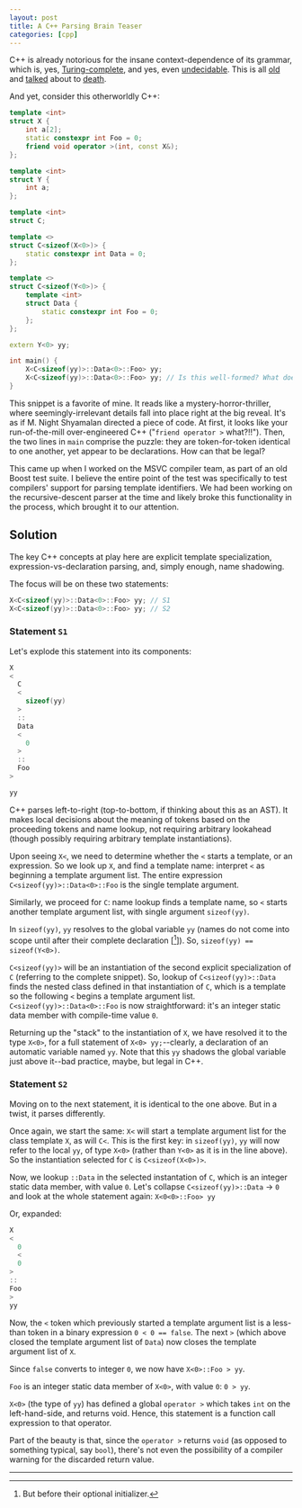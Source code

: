```yaml
---
layout: post
title: A C++ Parsing Brain Teaser
categories: [cpp]
---
```


C++ is already notorious for the insane context-dependence of its grammar, which is, yes,
[Turing-complete](http://port70.net/~nsz/c/c%2B%2B/turing.pdf), and yes, even
[undecidable](http://yosefk.com/c++fqa/web-vs-c++.html#misfeature-2). This is all
[old](https://stackoverflow.com/questions/794015/what-do-people-mean-when-they-say-c-has-undecidable-grammar)
and [talked](https://blog.reverberate.org/2013/08/parsing-c-is-literally-undecidable.html) about to
[death](https://medium.com/@mujjingun_23509/full-proof-that-c-grammar-is-undecidable-34e22dd8b664).

And yet, consider this otherworldly C++:

```cpp
template <int>
struct X {
    int a[2];
    static constexpr int Foo = 0;
    friend void operator >(int, const X&);
};

template <int>
struct Y {
    int a;
};

template <int>
struct C;

template <>
struct C<sizeof(X<0>)> {
    static constexpr int Data = 0;
};

template <>
struct C<sizeof(Y<0>)> {
    template <int>
    struct Data {
        static constexpr int Foo = 0;
    };
};

extern Y<0> yy;

int main() {
    X<C<sizeof(yy)>::Data<0>::Foo> yy;
    X<C<sizeof(yy)>::Data<0>::Foo> yy; // Is this well-formed? What does it do?
}
```

This snippet is a favorite of mine. It reads like a mystery-horror-thriller, where
seemingly-irrelevant details fall into place right at the big reveal. It's as if M. Night Shyamalan
directed a piece of code. At first, it looks like your run-of-the-mill over-engineered C++
("`friend operator >` what?!!"). Then, the two lines in `main` comprise the puzzle: they are
token-for-token identical to one another, yet appear to be declarations. How can that be legal?

This came up when I worked on the MSVC compiler team, as part of an old Boost test suite. I believe
the entire point of the test was specifically to test compilers' support for parsing template
identifiers. We had been working on the recursive-descent parser at the time and likely broke this
functionality in the process, which brought it to our attention.

## Solution

The key C++ concepts at play here are explicit template specialization, expression-vs-declaration
parsing, and, simply enough, name shadowing.

The focus will be on these two statements:

```cpp
X<C<sizeof(yy)>::Data<0>::Foo> yy; // S1
X<C<sizeof(yy)>::Data<0>::Foo> yy; // S2
```

### Statement `S1`

Let's explode this statement into its components:

```cpp
X
<
  C
  <
    sizeof(yy)
  >
  ::
  Data
  <
    0
  >
  ::
  Foo
>

yy
```

C++ parses left-to-right (top-to-bottom, if thinking about this as an AST). It makes local decisions
about the meaning of tokens based on the proceeding tokens and name lookup, not requiring arbitrary
lookahead (though possibly requiring arbitrary template instantiations).

Upon seeing `X<`, we need to determine whether the `<` starts a template, or an expression. So we
look up `X`, and find a template name: interpret `<` as beginning a template argument list. The
entire expression `C<sizeof(yy)>::Data<0>::Foo` is the single template argument.

Similarly, we proceed for `C`: name lookup finds a template name, so `<` starts another template
argument list, with single argument `sizeof(yy)`.

In `sizeof(yy)`, `yy` resolves to the global variable `yy` (names do not come into scope until after
their complete declaration \[[^1]\]). So, `sizeof(yy) == sizeof(Y<0>)`.

`C<sizeof(yy)>` will be an instantiation of the second explicit specialization of `C` (referring to
the complete snippet). So, lookup of `C<sizeof(yy)>::Data` finds the nested class defined in that
instantiation of `C`, which is a template so the following `<` begins a template argument list.
`C<sizeof(yy)>::Data<0>::Foo` is now straightforward: it's an integer static data member with
compile-time value `0`.

Returning up the "stack" to the instantiation of `X`, we have resolved it to the type `X<0>`, for a
full statement of `X<0> yy;`--clearly, a declaration of an automatic variable named `yy`. Note that
this `yy` shadows the global variable just above it--bad practice, maybe, but legal in C++.

### Statement `S2`

Moving on to the next statement, it is identical to the one above. But in a twist, it parses
differently.

Once again, we start the same: `X<` will start a template argument list for the class template `X`,
as will `C<`. This is the first key: in `sizeof(yy)`, `yy` will now refer to the local `yy`, of type
`X<0>` (rather than `Y<0>` as it is in the line above). So the instantiation selected for `C` is
`C<sizeof(X<0>)>`.

Now, we lookup `::Data` in the selected instantation of `C`, which is an integer static data member,
with value `0`. Let's collapse `C<sizeof(yy)>::Data` -> `0` and look at the whole statement again:
`X<0<0>::Foo> yy`

Or, expanded:

```cpp
X
<
  0
  <
  0
>
::
Foo
>
yy
```

Now, the `<` token which previously started a template argument list is a less-than token in a
binary expression `0 < 0 == false`. The next `>` (which above closed the template argument list of
`Data`) now closes the template argument list of `X`.

Since `false` converts to integer `0`, we now have `X<0>::Foo > yy`.

`Foo` is an integer static data member of `X<0>`, with value `0`: `0 > yy`.

`X<0>` (the type of `yy`) has defined a global `operator >` which takes `int` on the left-hand-side,
and returns void. Hence, this statement is a function call expression to that operator.

Part of the beauty is that, since the `operator >` returns `void` (as opposed to something typical,
say `bool`), there's not even the possibility of a compiler warning for the discarded return value.

<hr/>

[^1]: But before their optional initializer.
